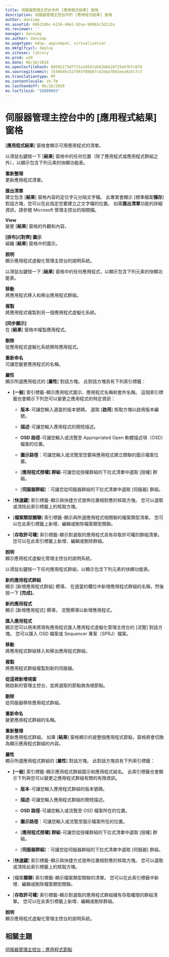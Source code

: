 ```yaml
---
title: 伺服器管理主控台中的 [應用程式結果] 窗格
description: 伺服器管理主控台中的 [應用程式結果] 窗格
author: dansimp
ms.assetid: 686218bc-6156-40e2-92aa-90981c3d112a
ms.reviewer: ''
manager: dansimp
ms.author: dansimp
ms.pagetype: mdop, appcompat, virtualization
ms.mktglfcycl: deploy
ms.sitesec: library
ms.prod: w10
ms.date: 06/16/2016
ms.openlocfilehash: 0d592173dff21a3d5d7ab92bbb26f15e67b7c878
ms.sourcegitcommit: 354664bc527d93f80687cd2eba70d1eea024c7c3
ms.translationtype: MT
ms.contentlocale: zh-TW
ms.lasthandoff: 06/26/2020
ms.locfileid: "10809093"
---
```

# 伺服器管理主控台中的 [應用程式結果] 窗格


[**應用程式結果**] 窗格會顯示可用應用程式的清單。

以滑鼠右鍵按一下 [**結果**] 窗格中的任何位置（除了應用程式或應用程式群組之外），以顯示包含下列元素的快顯功能表。

<a href="" id="refresh"></a>**重新整理**  
更新應用程式清單。

<a href="" id="export-list"></a>**匯出清單**  
建立包含 [**結果**] 窗格內容的定位字元分隔文字檔。 此專案會顯示 [標準檔案**儲存**] 對話方塊，您可以在此指定您要建立之文字檔的位置。 如需**匯出清單**功能的詳細資訊，請參閱 Microsoft 管理主控台的相關檔。

<a href="" id="view"></a>**View**  
變更 [**結果**] 窗格的外觀和內容。

<a href="" id="arrange-line-up-icons"></a>**[排布]/[對齊] 圖示**  
組織 [**結果**] 窗格中的圖示。

<a href="" id="help"></a>**說明**  
顯示應用程式虛擬化管理主控台的說明系統。

以滑鼠右鍵按一下 [**結果**] 窗格中的任何應用程式，以顯示包含下列元素的快顯功能表。

<a href="" id="move"></a>**移動**  
將應用程式移入和移出應用程式群組。

<a href="" id="copy"></a>**複製**  
將應用程式複製到另一個應用程式虛擬化系統。

<a href="" id="duplicate"></a>**[同步顯示]**  
在 [**結果**] 窗格中複製應用程式。

<a href="" id="delete"></a>**刪除**  
從應用程式虛擬化系統移除應用程式。

<a href="" id="rename"></a>**重新命名**  
可讓您變更應用程式的名稱。

<a href="" id="properties"></a>**屬性**  
顯示所選應用程式的 [**屬性**] 對話方塊。 此對話方塊具有下列索引標籤：

-   **[一般**] 索引標籤-顯示應用程式圖示、應用程式名稱和套件名稱。 這個索引標籤也會顯示下列您可以變更之應用程式的特定資訊：

    -   **版本**-可讓您輸入適當的版本號碼。 選取 [**啟用**] 核取方塊以啟用版本編號。

    -   **描述**-可讓您輸入應用程式的簡短描述。

    -   **OSD 路徑**-可讓您輸入或流覽至 Appropriated Open 軟體描述項（OSD）檔案的位置。

    -   **圖示路徑**：可讓您輸入或流覽至您要與應用程式建立關聯的圖示檔案位置。

    -   [**應用程式授權] 群組**-可讓您從授權群組的下拉式清單中選取 [授權] 群組。

    -   [**伺服器群組**]：可讓您從伺服器群組的下拉式清單中選取 [伺服器] 群組。

-   [**快速鍵**] 索引標籤-顯示與快捷方式發佈位置相對應的核取方塊。 您可以選取或清除此索引標籤上的核取方塊。

-   [**檔案類型關聯**] 索引標籤-顯示與所選應用程式相關聯的檔案類型清單。 您可以在此索引標籤上新增、編輯或刪除檔案類型關聯。

-   [**存取許可權**] 索引標籤-顯示對選取的應用程式具有存取許可權的群組清單。 您可以在此索引標籤上新增、編輯或刪除群組。

<a href="" id="help"></a>**說明**  
顯示應用程式虛擬化管理主控台的說明系統。

以滑鼠右鍵按一下任何應用程式群組，以顯示包含下列元素的快顯功能表。

<a href="" id="new-application-group"></a>**新的應用程式群組**  
顯示 [新增應用程式群組] 嚮導。 在適當的欄位中新增應用程式群組的名稱，然後按一下 **[完成]**。

<a href="" id="new-application"></a>**新的應用程式**  
顯示 [新增應用程式] 嚮導。 流覽嚮導以新增應用程式。

<a href="" id="import-applications"></a>**匯入應用程式**  
顯示您可以用來將現有應用程式匯入應用程式虛擬化管理主控台的 [流覽] 對話方塊。 您可以匯入 OSD 檔案或 Sequencer 專案（SPRJ）檔案。

<a href="" id="move"></a>**移動**  
將應用程式群組移入和移出應用程式群組。

<a href="" id="copy"></a>**複製**  
將應用程式群組複製到新的伺服器。

<a href="" id="new-window-from-here"></a>**從這裡新增視窗**  
開啟新的管理主控台，並將選取的節點做為根節點。

<a href="" id="delete"></a>**刪除**  
從伺服器移除應用程式群組。

<a href="" id="rename"></a>**重新命名**  
變更應用程式群組的名稱。

<a href="" id="refresh"></a>**重新整理**  
更新應用程式群組。 如果 [**結果**] 窗格顯示的是整個應用程式節點，窗格將會切換為顯示應用程式群組的內容。

<a href="" id="properties"></a>**屬性**  
顯示所選應用程式群組的 [**屬性**] 對話方塊。 此對話方塊具有下列索引標籤：

-   **[一般**] 索引標籤-顯示應用程式群組圖示和應用程式組名。 此索引標籤也會顯示下列與您可以變更之應用程式群組有關的有限資訊。

    -   **版本**-可讓您輸入應用程式群組的版本號碼。

    -   **描述**-可讓您輸入應用程式群組的簡短描述。

    -   **OSD 路徑**-可讓您輸入或流覽至 OSD 檔案所在的位置。

    -   **圖示路徑**：可讓您輸入或流覽至圖示檔案所在的位置。

    -   [**應用程式授權] 群組**-可讓您從授權群組的下拉式清單中選取 [授權] 群組。

    -   [**伺服器群組**]：可讓您從伺服器群組的下拉式清單中選取 [伺服器] 群組。

-   [**快速鍵**] 索引標籤-顯示與快捷方式發佈位置相對應的核取方塊。 您可以選取或清除此索引標籤上的核取方塊。

-   [檔案**關聯**] 索引標籤-顯示檔案類型關聯的清單。 您可以在此索引標籤中新增、編輯或刪除檔案類型關聯。

-   [**存取許可權**] 索引標籤-顯示對選取的應用程式群組擁有存取權限的群組清單。 您可以在此索引標籤上新增、編輯或刪除群組。

<a href="" id="help"></a>**說明**  
顯示應用程式虛擬化管理主控台的說明系統。

## 相關主題


[伺服器管理主控台：應用程式節點](server-management-console-applications-node.md)

 

 





